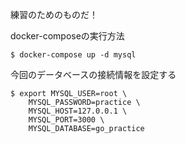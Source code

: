 練習のためのものだ！

docker-composeの実行方法
```
$ docker-compose up -d mysql
```

今回のデータベースの接続情報を設定する
```
$ export MYSQL_USER=root \
    MYSQL_PASSWORD=practice \
    MYSQL_HOST=127.0.0.1 \
    MYSQL_PORT=3000 \
    MYSQL_DATABASE=go_practice
```

